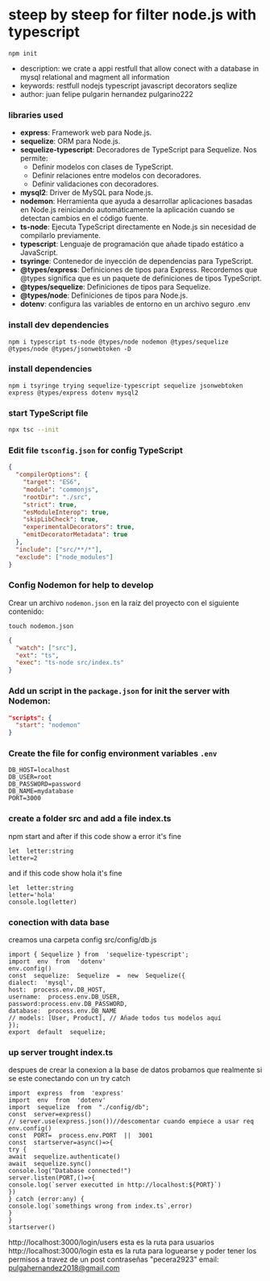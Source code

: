# steep by steep for filter node.js with typescript

    npm init
    

 - description: we crate a appi restfull that allow conect with a database in mysql relational and magment all information
 - keywords: restfull nodejs typescript javascript decorators seqlize
 - author: juan felipe pulgarin hernandez pulgarino222
### libraries used
 -    **express**: Framework web para Node.js.
-   **sequelize**: ORM para Node.js.
-   **sequelize-typescript**: Decoradores de TypeScript para Sequelize. Nos permite:
    -   Definir modelos con clases de TypeScript.
    -   Definir relaciones entre modelos con decoradores.
    -   Definir validaciones con decoradores.
-   **mysql2**: Driver de MySQL para Node.js.
-   **nodemon**: Herramienta que ayuda a desarrollar aplicaciones basadas en Node.js reiniciando automáticamente la aplicación cuando se detectan cambios en el código fuente.
-   **ts-node**: Ejecuta TypeScript directamente en Node.js sin necesidad de compilarlo previamente.
-   **typescript**: Lenguaje de programación que añade tipado estático a JavaScript.
-   **tsyringe**: Contenedor de inyección de dependencias para TypeScript.
-   **@types/express**: Definiciones de tipos para Express. Recordemos que @types significa que es un paquete de definiciones de tipos TypeScript.
-   **@types/sequelize**: Definiciones de tipos para Sequelize.
-   **@types/node**: Definiciones de tipos para Node.js.
-   **dotenv**: configura las variables de entorno en un archivo seguro .env

### install dev dependencies

    npm i typescript ts-node @types/node nodemon @types/sequelize @types/node @types/jsonwebtoken -D

### install  dependencies

    npm i tsyringe trying sequelize-typescript sequelize jsonwebtoken express @types/express dotenv mysql2


### start TypeScript file
```bash
npx tsc --init
```
### Edit file `tsconfig.json` for config TypeScript
```json
{
  "compilerOptions": {
    "target": "ES6",
    "module": "commonjs",
    "rootDir": "./src",
    "strict": true,
    "esModuleInterop": true,
    "skipLibCheck": true,
    "experimentalDecorators": true,
    "emitDecoratorMetadata": true
  },
  "include": ["src/**/*"],
  "exclude": ["node_modules"]
}
```

### Config Nodemon for help to develop
Crear un archivo `nodemon.json` en la raíz del proyecto con el siguiente contenido:

    touch nodemon.json

```json
{
  "watch": ["src"],
  "ext": "ts",
  "exec": "ts-node src/index.ts"
}
```
### Add un script in the `package.json` for init the server with Nodemon:
```json
"scripts": {
  "start": "nodemon"
}
```

### Create the file for config environment variables `.env`
```dotenv
DB_HOST=localhost
DB_USER=root
DB_PASSWORD=password
DB_NAME=mydatabase
PORT=3000
```
### create a folder src and add a file index.ts
npm start and after if this code show a error it's fine 

    let  letter:string
    letter=2
and if this code show hola it's fine

    let  letter:string
    letter='hola'
    console.log(letter)

### conection with data base
creamos una carpeta config src/config/db.js

    import { Sequelize } from  'sequelize-typescript';
    import  env  from  'dotenv'
    env.config()
    const  sequelize:  Sequelize  =  new  Sequelize({
    dialect:  'mysql',
    host:  process.env.DB_HOST,
    username:  process.env.DB_USER,
    password:process.env.DB_PASSWORD,
    database:  process.env.DB_NAME
    // models: [User, Product], // Añade todos tus modelos aquí
    });
    export  default  sequelize;


### up server trought  index.ts
despues de crear la conexion a la base de datos probamos que realmente si se este conectando con un try catch 

    import  express  from  'express'
    import  env  from  'dotenv'
    import  sequelize  from  "./config/db";
    const  server=express()
    // server.use(express.json())//descomentar cuando empiece a usar req
    env.config()
    const  PORT=  process.env.PORT  ||  3001
    const  startserver=async()=>{
    try {
    await  sequelize.authenticate()
    await  sequelize.sync()
    console.log("Database connected!")
    server.listen(PORT,()=>{
    console.log(`server executted in http://localhost:${PORT}`)
    })
    } catch (error:any) {
    console.log(`somethings wrong from index.ts`,error)
    }
    }
    startserver()
    
    
http://localhost:3000/login/users    esta es la ruta para usuarios
http://localhost:3000/login  esta es la ruta para loguearse y poder tener los permisos a travez de un post contraseñas "pecera2923"
email: pulgahernandez2018@gmail.com
